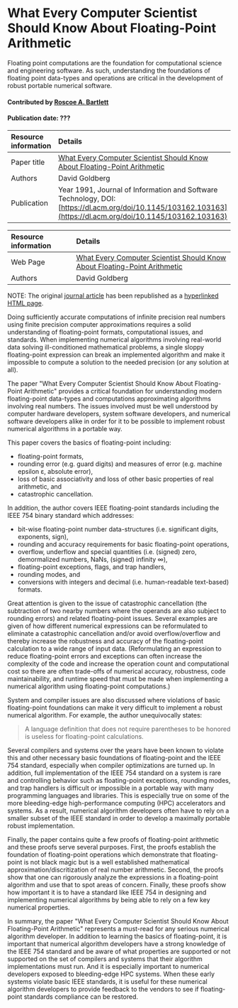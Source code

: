 # What Every Computer Scientist Should Know About Floating-Point Arithmetic

<!--deck text start-->
Floating point computations are the foundation for computational science and engineering software.
As such, understanding the foundations of floating point data-types and operations are critical in the development of robust portable numerical software.
<!--deck text end-->

#### Contributed by [Roscoe A. Bartlett](https://github.com/bartlettroscoe)
#### Publication date: ???

Resource information | Details 
:--- | :--- 
Paper title | [What Every Computer Scientist Should Know About Floating-Point Arithmetic](https://doi.org/10.1145/103162.103163)
Authors | David Goldberg
Publication | Year 1991, Journal of Information and Software Technology, DOI: [https://dl.acm.org/doi/10.1145/103162.103163](https://dl.acm.org/doi/10.1145/103162.103163)

Resource information | Details 
:--- | :--- 
Web Page | [What Every Computer Scientist Should Know About Floating-Point Arithmetic](https://docs.oracle.com/cd/E19957-01/806-3568/ncg_goldberg.html)
Authors | David Goldberg

NOTE: The original [journal article](https://doi.org/10.1145/103162.103163) has been republished as a [hyperlinked HTML page](https://docs.oracle.com/cd/E19957-01/806-3568/ncg_goldberg.html).

Doing sufficiently accurate computations of infinite precision real numbers using finite precision computer approximations requires a solid understanding of floating-point formats, computational issues, and standards.
When implementing numerical algorithms involving real-world data solving ill-conditioned mathematical problems, a single sloppy floating-point expression can break an implemented algorithm and make it impossible to compute a solution to the needed precision (or any solution at all).

The paper "What Every Computer Scientist Should Know About Floating-Point Arithmetic" provides a critical foundation for understanding modern floating-point data-types and computations approximating algorithms involving real numbers.
The issues involved must be well understood by computer hardware developers, system software developers, and numerical software developers alike in order for it to be possible to implement robust numerical algorithms in a portable way.

This paper covers the basics of floating-point including:

* floating-point formats,
* rounding error (e.g. guard digits) and measures of error (e.g. machine epsilon &epsilon;, absolute error),
* loss of basic associativity and loss of other basic properties of real arithmetic, and
* catastrophic cancellation.

In addition, the author covers IEEE floating-point standards including the IEEE 754 binary standard which addresses:

* bit-wise floating-point number data-structures (i.e. significant digits, exponents, sign),
* rounding and accuracy requirements for basic floating-point operations,
* overflow, underflow and special quantities (i.e. (signed) zero, demormalized numbers, NaNs, (signed) infinity &infin;),
* floating-point exceptions, flags, and trap handlers,
* rounding modes, and
* conversions with integers and decimal (i.e. human-readable text-based) formats.

Great attention is given to the issue of catastrophic cancellation (the subtraction of two nearby numbers where the operands are also subject to rounding errors) and related floating-point issues.
Several examples are given of how different numerical expressions can be reformulated to eliminate a catastrophic cancellation and/or avoid overflow/overflow and thereby increase the robustness and accuracy of the floating-point calculation to a wide range of input data.
(Reformulating an expression to reduce floating-point errors and exceptions can often increase the complexity of the code and increase the operation count and computational cost so there are often trade-offs of numerical accuracy, robustness, code maintainability, and runtime speed that must be made when implementing a numerical algorithm using floating-point computations.)

System and compiler issues are also discussed where violations of basic floating-point foundations can make it very difficult to implement a robust numerical algorithm.
For example, the author unequivocally states:

> A language definition that does not require parentheses to be honored is useless for floating-point calculations.

Several compilers and systems over the years have been known to violate this and other necessary basic foundations of floating-point and the IEEE 754 standard, especially when compiler optimizations are turned up.
In addition, full implementation of the IEEE 754 standard on a system is rare and controlling behavior such as floating-point exceptions, rounding modes, and trap handlers is difficult or impossible in a portable way with many programming languages and libraries.
This is especially true on some of the more bleeding-edge high-performance computing (HPC) accelerators and systems.
As a result, numerical algorithm developers often have to rely on a smaller subset of the IEEE standard in order to develop a maximally portable robust implementation.

Finally, the paper contains quite a few proofs of floating-point arithmetic and these proofs serve several purposes.
First, the proofs establish the foundation of floating-point operations which demonstrate that floating-point is not black magic but is a well established mathematical approximation/discritization of real number arithmetic.
Second, the proofs show that one can rigorously analyze the expressions in a floating-point algorithm and use that to spot areas of concern.
Finally, these proofs show how important it is to have a standard like IEEE 754 in designing and implementing numerical algorithms by being able to rely on a few key numerical properties.

In summary, the paper "What Every Computer Scientist Should Know About Floating-Point Arithmetic" represents a must-read for any serious numerical algorithm developer.
In addition to learning the basics of floating-point, it is important that numerical algorithm developers have a strong knowledge of the IEEE 754 standard and be aware of what properties are supported or not supported on the set of compilers and systems that their algorithm implementations must run.
And it is especially important to numerical developers exposed to bleeding-edge HPC systems.
When these early systems violate basic IEEE standards, it is useful for these numerical algorithm developers to provide feedback to the vendors to see if floating-point standards compliance can be restored.

<!---
Publish: yes 
Pinned: no
RSS update: ???
Topics: ???
--->

<!---
LocalWords:  associativity demormalized
--->
